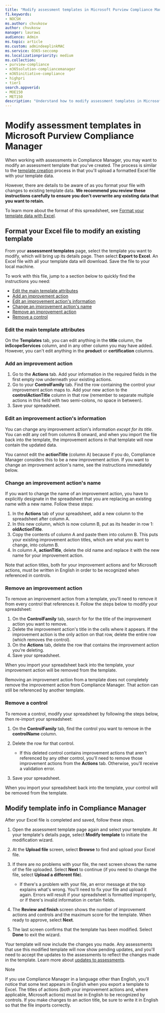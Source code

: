 ```yaml
---
title: "Modify assessment templates in Microsoft Purview Compliance Manager"
f1.keywords:
- NOCSH
ms.author: chvukosw
author: chvukosw
manager: laurawi
audience: Admin
ms.topic: article
ms.custom: admindeeplinkMAC
ms.service: O365-seccomp
ms.localizationpriority: medium
ms.collection: 
- purview-compliance
- m365solution-compliancemanager
- m365initiative-compliance
- highpri
- tier1
search.appverid: 
- MOE150
- MET150
description: "Understand how to modify assessment templates in Microsoft Purview Compliance Manager."
---
```


# Modify assessment templates in Microsoft Purview Compliance Manager

When working with assessments in Compliance Manager, you may want to modify an assessment template that you've created. The process is similar to the [template creation](compliance-manager-templates-create.md) process in that you'll upload a formatted Excel file with your template data.

However, there are details to be aware of as you format your file with changes to existing template data. **We recommend you review these instructions carefully to ensure you don't overwrite any existing data that you want to retain.**

To learn more about the format of this spreadsheet, see [Format your template data with Excel](compliance-manager-templates-format-excel.md).

## Format your Excel file to modify an existing template

From your **assessment templates** page, select the template you want to modify, which will bring up its details page. Then select **Export to Excel**. An Excel file with all your template data will download. Save the file to your local machine.

To work with this file, jump to a section below to quickly find the instructions you need:

- [Edit the main template attributes](#edit-the-main-template-attributes)
- [Add an improvement action](#add-an-improvement-action)
- [Edit an improvement action's information](#edit-an-improvement-actions-information)
- [Change an improvement action's name](#change-an-improvement-actions-name)
- [Remove an improvement action](#remove-an-improvement-action)
- [Remove a control](#remove-a-control)

### Edit the main template attributes

On the **Templates** tab, you can edit anything in the **title** column, the **inScopeServices** column, and in any other column you may have added. However, you can't edit anything in the **product** or **certification** columns.

### Add an improvement action

1. Go to the **Actions** tab. Add your information in the required fields in the first empty row underneath your existing actions.
2. Go to your **ControlFamily** tab. Find the row containing the control your improvement action maps to. Add your new action to the **controlActionTitle** column in that row (remember to separate multiple actions in this field with two semi-colons, no space in between).
3. Save your spreadsheet.

### Edit an improvement action's information

You can change any improvement action's information *except for its title*. You can edit any cell from columns B onward, and when you import the file back into the template, the improvement actions in that template will now contain the updated data.

You cannot edit the **actionTitle** (column A) because if you do, Compliance Manager considers this to be a new improvement action. If you want to change an improvement action's name, see the instructions immediately below.

### Change an improvement action's name

If you want to change the name of an improvement action, you have to explicitly designate in the spreadsheet that you are replacing an existing name with a new name. Follow these steps:

1. In the **Actions** tab of your spreadsheet, add a new column to the spreadsheet after column A.
2. In this new column, which is now column B, put as its header in row 1: **oldActionTitle**.
3. Copy the contents of column A and paste them into column B. This puts your existing improvement action titles, which are what you want to change, into column B.
4. In column A, **actionTitle**, delete the old name and replace it with the new name for your improvement action.

Note that action titles, both for your improvement actions and for Microsoft actions, must be written in English in order to be recognized when referenced in controls.

### Remove an improvement action

To remove an improvement action from a template, you'll need to remove it from every control that references it. Follow the steps below to modify your spreadsheet:

1. On the **ControlFamily** tab, search for for the title of the improvement action you want to remove.
2. Delete the improvement action's title in the cells where it appears. If the improvement action is the only action on that row, delete the entire row (which removes the control).
3. On the **Actions** tab, delete the row that contains the improvement action you're deleting.
4. Save your spreadsheet.

When you import your spreadsheet back into the template, your improvement action will be removed from the template.

Removing an improvement action from a template does not completely remove the improvement action from Compliance Manager. That action can still be referenced by another template.

### Remove a control

To remove a control, modify your spreadsheet by following the steps below, then re-import your spreadsheet:

1. On the **ControlFamily** tab, find the control you want to remove in the **controlName** column.
2. Delete the row for that control.
    - If this deleted control contains improvement actions that aren't referenced by any other control, you'll need to remove those improvement actions from the **Actions** tab. Otherwise, you'll receive a validation error.

3. Save your spreadsheet.

When you import your spreadsheet back into the template, your control will be removed from the template.

## Modify template info in Compliance Manager

After your Excel file is completed and saved, follow these steps.

1. Open the assessment template page again and select your template. At your template's details page, select **Modify template** to initiate the modification wizard.
2. At the **Upload file** screen, select **Browse** to find and upload your Excel file.
3. If there are no problems with your file, the next screen shows the name of the file uploaded. Select **Next** to continue (if you need to change the file, select **Upload a different file**).
    - If there's a problem with your file, an error message at the top explains what's wrong. You'll need to fix your file and upload it again. Errors will result if your spreadsheet is formatted improperly, or if there's invalid information in certain fields.

4. The **Review and finish** screen shows the number of improvement actions and controls and the maximum score for the template. When ready to approve, select **Next**.
5. The last screen confirms that the template has been modified. Select **Done** to exit the wizard.

Your template will now include the changes you made. Any assessments that use this modified template will now show pending updates, and you'll need to accept the updates to the assessments to reflect the changes made in the template. Learn more about [updates to assessments](compliance-manager-assessments.md#accept-updates-to-assessments).

> [!NOTE]
> If you use Compliance Manager in a language other than English, you'll notice that some text appears in English when you export a template to Excel. The titles of actions (both your improvement actions and, where applicable, Microsoft actions) must be in English to be recognized by controls. If you make changes to an action title, be sure to write it in English so that the file imports correctly.

